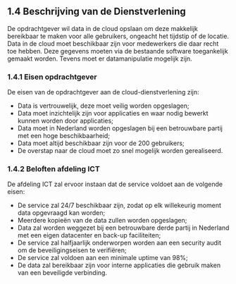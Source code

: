 ## 1.4 Beschrijving van de Dienstverlening

De opdrachtgever wil data in de cloud opslaan om deze makkelijk bereikbaar te maken voor alle gebruikers, ongeacht het tijdstip of de locatie. Data in de cloud moet beschikbaar zijn voor medewerkers die daar recht toe hebben. Deze gegevens moeten via de bestaande software toegankelijk gemaakt worden. Tevens moet er datamanipulatie mogelijk zijn.

### 1.4.1 Eisen opdrachtgever

De eisen van de opdrachtgever aan de cloud-dienstverlening zijn:

- Data is vertrouwelijk, deze moet veilig worden opgeslagen;
- Data moet inzichtelijk zijn voor applicaties en waar nodig bewerkt kunnen worden door applicaties;
- Data moet in Nederland worden opgeslagen bij een betrouwbare partij met een hoge beschikbaarheid;
- Data moet altijd beschikbaar zijn voor de 200 gebruikers;
- De overstap naar de cloud moet zo snel mogelijk worden gerealiseerd.

### 1.4.2 Beloften afdeling ICT

De afdeling ICT zal ervoor instaan dat de service voldoet aan de volgende eisen:

- De service zal 24/7 beschikbaar zijn, zodat op elk willekeurig moment data opgevraagd kan worden;
- Meerdere kopieën van de data zullen worden opgeslagen;
- Data zal worden weggezet bij een betrouwbare derde partij in Nederland met een eigen datacenter en back-up faciliteiten;
- De service zal halfjaarlijk onderworpen worden aan een security audit om de beveiligingseisen te verifiëren;
- De service zal voldoen aan een minimale uptime van 98%;
- De data zal bereikbaar zijn voor interne applicaties die gebruik maken van een beveiligde verbinding.
